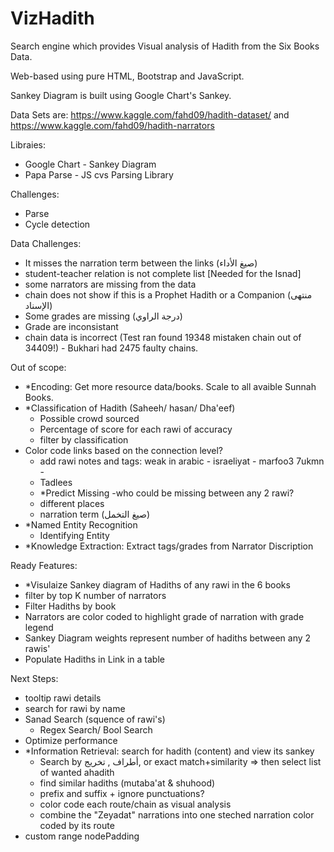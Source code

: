 # VizHadith
Search engine which provides Visual analysis of Hadith from the Six Books Data.

Web-based using pure HTML, Bootstrap and JavaScript.

Sankey Diagram is built using Google Chart's Sankey.

Data Sets are:
https://www.kaggle.com/fahd09/hadith-dataset/
and
https://www.kaggle.com/fahd09/hadith-narrators

Libraies:
- Google Chart - Sankey Diagram
- Papa Parse - JS cvs Parsing Library

Challenges:
- Parse
- Cycle detection

Data Challenges:
- It misses the narration term between the links (صيغ الأداء)
- student-teacher relation is not complete list [Needed for the Isnad]
- some narrators are missing from the data
- chain does not show if this is a Prophet Hadith or a Companion (منتهى الإسناد)
- Some grades are missing (درجة الراوي)
- Grade are inconsistant
- chain data is incorrect (Test ran found 19348 mistaken chain out of 34409!) - Bukhari had 2475 faulty chains.

Out of scope:
- *Encoding: Get more resource data/books. Scale to all avaible Sunnah Books.
- *Classification of Hadith (Saheeh/ hasan/ Dha'eef)
  - Possible crowd sourced
  - Percentage of score for each rawi of accuracy
  - filter by classification
- Color code links based on the connection level?
  - add rawi notes and tags: weak in arabic - israeliyat - marfoo3 7ukmn - 
  - Tadlees
  - *Predict Missing
    -who could be missing between any 2 rawi?
  - different places
  - narration term (صيغ التخمل)
- *Named Entity Recognition
  - Identifying Entity
- *Knowledge Extraction: Extract tags/grades from Narrator Discription
  

Ready Features:
- *Visulaize Sankey diagram of Hadiths of any rawi in the 6 books
- filter by top K number of narrators
- Filter Hadiths by book
- Narrators are color coded to highlight grade of narration with grade legend
- Sankey Diagram weights represent number of hadiths between any 2 rawis'
- Populate Hadiths in Link in a table

Next Steps:
- tooltip rawi details
- search for rawi by name
- Sanad Search (squence of rawi's)
  - Regex Search/ Bool Search
- Optimize performance
- *Information Retrieval: search for hadith (content) and view its sankey
  - Search by أطراف , تخريج, or exact match+similarity => then select list of wanted ahadith
  - find similar hadiths (mutaba'at & shuhood)
  - prefix and suffix + ignore punctuations?
  - color code each route/chain as visual analysis
  - combine the "Zeyadat" narrations into one steched narration color coded by its route
- custom range nodePadding
